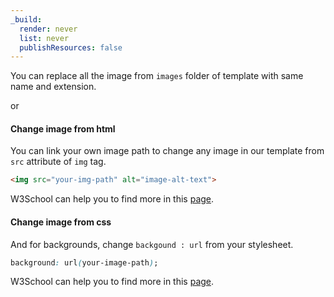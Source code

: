 ```yaml
---
_build:
  render: never
  list: never
  publishResources: false
---
```



You can replace all the image from `images` folder of template with same name and extension.

or

#### Change image from html  

You can link your own image path to change any image in our template from `src` attribute of `img` tag.

```html
<img src="your-img-path" alt="image-alt-text">
```

W3School can help you to find more in this [page](https://www.w3schools.com/TagS/tag_img.asp).

#### Change image from css  

And for backgrounds, change `backgound : url` from your stylesheet.

```css
background: url(your-image-path);  
```

W3School can help you to find more in this [page](https://www.w3schools.com/css/css_background.asp).
